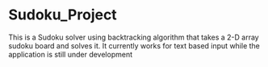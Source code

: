 # Sudoku_Project

This is a Sudoku solver using backtracking algorithm that takes a 2-D array sudoku board and solves it. It currently works for text based
input while the application is still under development
